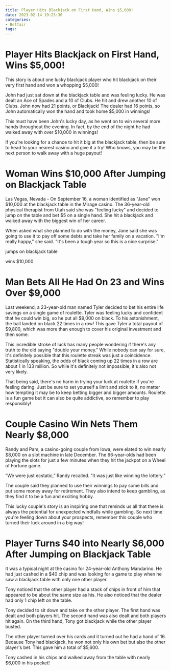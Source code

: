 ```yaml
---
title: Player Hits Blackjack on First Hand, Wins $5,000!
date: 2023-02-14 19:23:30
categories:
- Betfair
tags:
---
```



#  Player Hits Blackjack on First Hand, Wins $5,000!

This story is about one lucky blackjack player who hit blackjack on their very first hand and won a whopping $5,000!

John had just sat down at the blackjack table and was feeling lucky. He was dealt an Ace of Spades and a 10 of Clubs. He hit and drew another 10 of Clubs. John now had 21 points, or Blackjack! The dealer had 16 points, so John automatically won the hand and took home $5,000 in winnings!

This must have been John's lucky day, as he went on to win several more hands throughout the evening. In fact, by the end of the night he had walked away with over $10,000 in winnings!

If you're looking for a chance to hit it big at the blackjack table, then be sure to head to your nearest casino and give it a try! Who knows, you may be the next person to walk away with a huge payout!

#  Woman Wins $10,000 After Jumping on Blackjack Table

Las Vegas, Nevada - On September 16, a woman identified as "Jane" won $10,000 at the blackjack table in the Mirage casino. The 36-year-old physical therapist from Utah said she was "feeling lucky" and decided to jump on the table and bet $5 on a single hand. She hit a blackjack and walked away with the biggest win of her career.

When asked what she planned to do with the money, Jane said she was going to use it to pay off some debts and take her family on a vacation. "I'm really happy," she said. "It's been a tough year so this is a nice surprise."

 jumps on blackjack table

wins $10,000

#  Man Bets All He Had On 23 and Wins Over $9,000

Last weekend, a 23-year-old man named Tyler decided to bet his entire life savings on a single game of roulette. Tyler was feeling lucky and confident that he could win big, so he put all $9,000 on black. To his astonishment, the ball landed on black 22 times in a row! This gave Tyler a total payout of $9,800, which was more than enough to cover his original investment and then some.

This incredible stroke of luck has many people wondering if there's any truth to the old saying "double your money." While nobody can say for sure, it's definitely possible that this roulette streak was just a coincidence. Statistically speaking, the odds of black coming up 22 times in a row are about 1 in 133 million. So while it's definitely not impossible, it's also not very likely.

That being said, there's no harm in trying your luck at roulette if you're feeling daring. Just be sure to set yourself a limit and stick to it, no matter how tempting it may be to keep betting bigger and bigger amounts. Roulette is a fun game but it can also be quite addictive, so remember to play responsibly!

#  Couple Casino Win Nets Them Nearly $8,000 

Randy and Pam, a casino-going couple from Iowa, were elated to win nearly $8,000 on a slot machine in late December. The 66-year-olds had been playing the slots for just a few minutes when they hit the jackpot on a Wheel of Fortune game.

“We were just ecstatic,” Randy recalled. “It was just like winning the lottery.”

The couple said they planned to use their winnings to pay some bills and put some money away for retirement. They also intend to keep gambling, as they find it to be a fun and exciting hobby.

This lucky couple's story is an inspiring one that reminds us all that there is always the potential for unexpected windfalls while gambling. So next time you're feeling down about your prospects, remember this couple who turned their luck around in a big way!

#  Player Turns $40 into Nearly $6,000 After Jumping on Blackjack Table

It was a typical night at the casino for 24-year-old Anthony Mandarino. He had just cashed in a $40 chip and was looking for a game to play when he saw a blackjack table with only one other player.

Tony noticed that the other player had a stack of chips in front of him that appeared to be about the same size as his. He also noticed that the dealer had only 1 chip left on the table.

Tony decided to sit down and take on the other player. The first hand was dealt and both players hit. The second hand was also dealt and both players hit again. On the third hand, Tony got blackjack while the other player busted.

The other player turned over his cards and it turned out he had a hand of 16. Because Tony had blackjack, he won not only his own bet but also the other player's bet. This gave him a total of $5,600.

Tony cashed in his chips and walked away from the table with nearly $6,000 in his pocket!